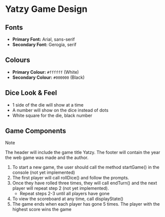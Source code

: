 # Yatzy Game Design

## Fonts
- **Primary Font:** Arial, sans-serif
- **Secondary Font:** Gerogia, serif

## Colours
- **Primary Colour:** `#ffffff` (White)
- **Secondary Colour:** `#000000` (Black)

## Dice Look & Feel
- 1 side of the die will show at a time
- A number will show on the dice instead of dots
- White square for the die, black number

## Game Components
> [!NOTE]
> The header will include the game title Yatzy.
> The footer will contain the year the web game was made and the author.
1. To start a new game, the user should call the method startGame() in the console (not yet implemented)
2. The first player will call rollDice() and follow the prompts.
3. Once they have rolled three times, they will call endTurn() and the next player will repeat step 2 (not yet implemented).
    - Repeat steps 2-3 until all players have gone
4. To view the scoreboard at any time, call displayState()
5. The game ends when each player has gone 5 times. The player with the highest score wins the game
